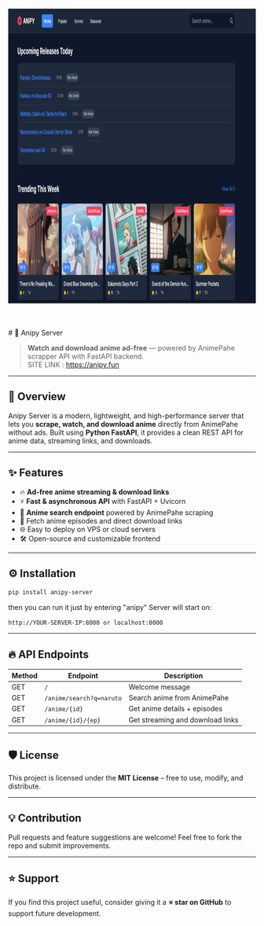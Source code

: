 <p align="center"><img src="https://raw.githubusercontent.com/nfs-tech-bd/anipy-server/refs/heads/main/Screenshot%202025-07-29%20114255.png" height="600" width="800"></p><br><br>
# 🎥 Anipy Server

> **Watch and download anime ad-free** — powered by AnimePahe scrapper API with FastAPI backend.
<br>SITE LINK : https://anipy.fun
---

## 🚀 Overview
Anipy Server is a modern, lightweight, and high-performance server that lets you **scrape, watch, and download anime** directly from AnimePahe without ads. Built using **Python FastAPI**, it provides a clean REST API for anime data, streaming links, and downloads.

---

## ✨ Features
- 🔥 **Ad-free anime streaming & download links**
- ⚡ **Fast & asynchronous API** with FastAPI + Uvicorn
- 🔎 **Anime search endpoint** powered by AnimePahe scraping
- 📂 Fetch anime episodes and direct download links
- 🌐 Easy to deploy on VPS or cloud servers
- 🛠️ Open-source and customizable frontend


---

## ⚙️ Installation
```bash
pip install anipy-server
```
then you can run it just by entering "anipy"
Server will start on:
```
http://YOUR-SERVER-IP:8000 or localhost:8000
```

---

## 🔥 API Endpoints
| Method | Endpoint                  | Description                          |
|--------|--------------------------|--------------------------------------|
| GET    | `/`                      | Welcome message                     |
| GET    | `/anime/search?q=naruto` | Search anime from AnimePahe          |
| GET    | `/anime/{id}`            | Get anime details + episodes         |
| GET    | `/anime/{id}/{ep}`       | Get streaming and download links     |

---


## 🛡️ License
This project is licensed under the **MIT License** – free to use, modify, and distribute.

---

## 💡 Contribution
Pull requests and feature suggestions are welcome! Feel free to fork the repo and submit improvements.

---

## ⭐ Support
If you find this project useful, consider giving it a **⭐ star on GitHub** to support future development.
